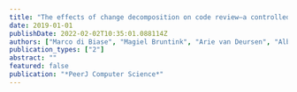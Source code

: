 ```yaml
---
title: "The effects of change decomposition on code review—a controlled experiment"
date: 2019-01-01
publishDate: 2022-02-02T10:35:01.088114Z
authors: ["Marco di Biase", "Magiel Bruntink", "Arie van Deursen", "Alberto Bacchelli"]
publication_types: ["2"]
abstract: ""
featured: false
publication: "*PeerJ Computer Science*"
---
```


